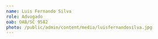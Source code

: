 ```yaml
---
name: Luis Fernando Silva
role: Advogado
oab: OAB/SC 9582
photo: /public/admin/content/media/luisfernandosilva.jpg
---
```


